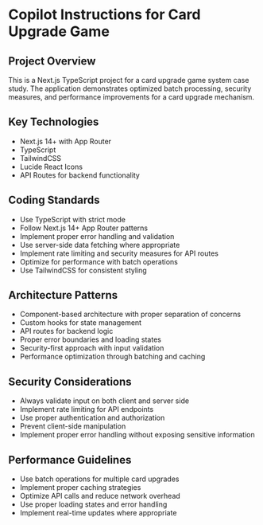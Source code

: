 # Copilot Instructions for Card Upgrade Game

<!-- Use this file to provide workspace-specific custom instructions to Copilot. For more details, visit https://code.visualstudio.com/docs/copilot/copilot-customization#_use-a-githubcopilotinstructionsmd-file -->

## Project Overview
This is a Next.js TypeScript project for a card upgrade game system case study. The application demonstrates optimized batch processing, security measures, and performance improvements for a card upgrade mechanism.

## Key Technologies
- Next.js 14+ with App Router
- TypeScript
- TailwindCSS
- Lucide React Icons
- API Routes for backend functionality

## Coding Standards
- Use TypeScript with strict mode
- Follow Next.js 14+ App Router patterns
- Implement proper error handling and validation
- Use server-side data fetching where appropriate
- Implement rate limiting and security measures for API routes
- Optimize for performance with batch operations
- Use TailwindCSS for consistent styling

## Architecture Patterns
- Component-based architecture with proper separation of concerns
- Custom hooks for state management
- API routes for backend logic
- Proper error boundaries and loading states
- Security-first approach with input validation
- Performance optimization through batching and caching

## Security Considerations
- Always validate input on both client and server side
- Implement rate limiting for API endpoints
- Use proper authentication and authorization
- Prevent client-side manipulation
- Implement proper error handling without exposing sensitive information

## Performance Guidelines
- Use batch operations for multiple card upgrades
- Implement proper caching strategies
- Optimize API calls and reduce network overhead
- Use proper loading states and error handling
- Implement real-time updates where appropriate
